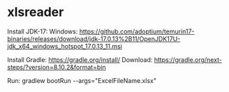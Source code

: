 # xlsreader


Install JDK-17: 
Windows: https://github.com/adoptium/temurin17-binaries/releases/download/jdk-17.0.13%2B11/OpenJDK17U-jdk_x64_windows_hotspot_17.0.13_11.msi

Install Gradle:
https://gradle.org/install/
Download: https://gradle.org/next-steps/?version=8.10.2&format=bin

Run:
gradlew bootRun --args="ExcelFileName.xlsx"

